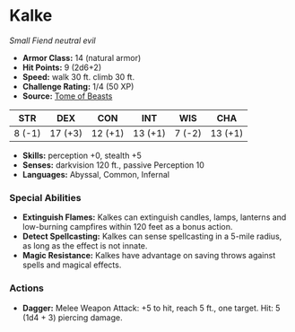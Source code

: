 # Kalke

*Small* *Fiend* *neutral evil*

- **Armor Class:** 14 (natural armor)
- **Hit Points:** 9 (2d6+2)
- **Speed:** walk 30 ft. climb 30 ft.
- **Challenge Rating:** 1/4 (50 XP)
- **Source:** [Tome of Beasts](https://koboldpress.com/kpstore/product/tome-of-beasts-for-5th-edition-print/)

| STR | DEX | CON | INT | WIS | CHA |
| --- | --- | --- | --- | --- | --- |
| 8 (-1) | 17 (+3) | 12 (+1) | 13 (+1) | 7 (-2) | 13 (+1) |

- **Skills:** perception +0, stealth +5
- **Senses:** darkvision 120 ft., passive Perception 10
- **Languages:** Abyssal, Common, Infernal
### Special Abilities
- **Extinguish Flames:** Kalkes can extinguish candles, lamps, lanterns and low-burning campfires within 120 feet as a bonus action.
- **Detect Spellcasting:** Kalkes can sense spellcasting in a 5-mile radius, as long as the effect is not innate.
- **Magic Resistance:** Kalkes have advantage on saving throws against spells and magical effects.
### Actions
- **Dagger:** Melee Weapon Attack: +5 to hit, reach 5 ft., one target. Hit: 5 (1d4 + 3) piercing damage.
